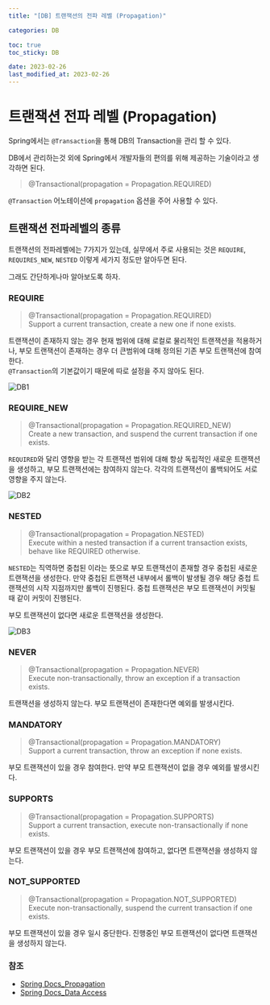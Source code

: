 ```yaml
---
title: "[DB] 트랜잭션의 전파 레벨 (Propagation)"

categories: DB

toc: true
toc_sticky: DB

date: 2023-02-26
last_modified_at: 2023-02-26
---
```


# 트랜잭션 전파 레벨 (Propagation)

Spring에서는 `@Transaction`을 통해 DB의 Transaction을 관리 할 수 있다.

DB에서 관리하는것 외에 Spring에서 개발자들의 편의를 위해 제공하는 기술이라고 생각하면 된다.

> @Transactional(propagation = Propagation.REQUIRED)

`@Transaction` 어노테이션에 `propagation` 옵션을 주어 사용할 수 있다.


## 트랜잭션 전파레벨의 종류

트랜잭션의 전파레벨에는 7가지가 있는데, 실무에서 주로 사용되는 것은 `REQUIRE`, `REQUIRES_NEW`, `NESTED` 이렇게 세가지 정도만 알아두면 된다.

그래도 간단하게나마 알아보도록 하자.


### REQUIRE

> @Transactional(propagation = Propagation.REQUIRED)  
> Support a current transaction, create a new one if none exists.

트랜잭션이 존재하지 않는 경우 현재 범위에 대해 로컬로 물리적인 트랜잭션을 적용하거나, 부모 트랜잭션이 존재하는 경우 더 큰범위에 대해 정의된 기존 부모 트랜잭션에 참여한다.  
`@Transaction`의 기본값이기 때문에 따로 설정을 주지 않아도 된다.

![DB1](//assets/image/2023/2023-02/26-DB001.png)


### REQUIRE_NEW

> @Transactional(propagation = Propagation.REQUIRED_NEW)  
> Create a new transaction, and suspend the current transaction if one exists.

`REQUIRED`와 달리 영향을 받는 각 트랜잭션 범위에 대해 항상 독립적인 새로운 트랜잭션을 생성하고, 부모 트랜잭션에는 참여하지 않는다. 각각의 트랜잭션이 롤백되어도 서로 영향을 주지 않는다.

![DB2](//assets/image/2023/2023-02/26-DB002.png)


### NESTED

> @Transactional(propagation = Propagation.NESTED)  
> Execute within a nested transaction if a current transaction exists, behave like REQUIRED otherwise.

`NESTED`는 직역하면 중첩된 이라는 뜻으로 부모 트랜잭션이 존재할 경우 중첩된 새로운 트랜잭션을 생성한다. 만약 중첩된 트랜잭션 내부에서 롤백이 발생될 경우 해당 중첩 트랜잭션의 시작 지점까지만 롤백이 진행된다.
중첩 트랜잭션은 부모 트랜잭션이 커밋될 때 같이 커밋이 진행된다. 

부모 트랜잭션이 없다면 새로운 트랜잭션을 생성한다.

![DB3](//assets/image/2023/2023-02/26-DB003.png)


### NEVER

> @Transactional(propagation = Propagation.NEVER)  
> Execute non-transactionally, throw an exception if a transaction exists.

트랜잭션을 생성하지 않는다. 부모 트랜잭션이 존재한다면 예외를 발생시킨다.


### MANDATORY

> @Transactional(propagation = Propagation.MANDATORY)  
> Support a current transaction, throw an exception if none exists.

부모 트랜잭션이 있을 경우 참여한다. 만약 부모 트랜잭션이 없을 경우 예외를 발생시킨다.


### SUPPORTS

> @Transactional(propagation = Propagation.SUPPORTS)  
> Support a current transaction, execute non-transactionally if none exists.

부모 트랜잭션이 있을 경우 부모 트랜잭션에 참여하고, 없다면 트랜잭션을 생성하지 않는다.


### NOT_SUPPORTED

> @Transactional(propagation = Propagation.NOT_SUPPORTED)  
> Execute non-transactionally, suspend the current transaction if one exists.

부모 트랜잭션이 있을 경우 일시 중단한다. 진행중인 부모 트랜잭션이 없다면 트랜잭션을 생성하지 않는다.


### 참조 

- [Spring Docs_Propagation](https://docs.spring.io/spring-framework/docs/current/javadoc-api/org/springframework/transaction/annotation/Propagation.html)
- [Spring Docs_Data Access](https://docs.spring.io/spring-framework/docs/current/reference/html/data-access.html#tx-propagation)